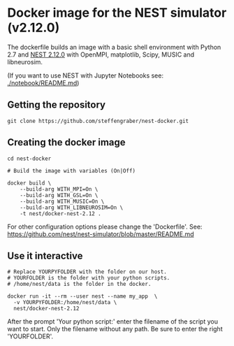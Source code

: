 # Docker image for the NEST simulator (v2.12.0)

The dockerfile builds an image with a basic shell environment with 
Python 2.7 and [NEST 2.12.0](https://github.com/nest/nest-simulator) with 
OpenMPI, matplotlib, Scipy, MUSIC and libneurosim.

(If you want to use NEST with Jupyter Notebooks see: 
[./notebook/README.md]())

## Getting the repository

    git clone https://github.com/steffengraber/nest-docker.git

## Creating the docker image

    cd nest-docker
    
    # Build the image with variables (On|Off)
        
    docker build \
        --build-arg WITH_MPI=On \
        --build-arg WITH_GSL=On \
        --build-arg WITH_MUSIC=On \
        --build-arg WITH_LIBNEUROSIM=On \
        -t nest/docker-nest-2.12 .
    
For other configuration options please change the 'Dockerfile'.
See: <https://github.com/nest/nest-simulator/blob/master/README.md> 

## Use it interactive

	# Replace YOURPYFOLDER with the folder on our host.
	# YOURFOLDER is the folder with your python scripts.
    # /home/nest/data is the folder in the docker.
    
    docker run -it --rm --user nest --name my_app  \
      -v YOURPYFOLDER:/home/nest/data \
      nest/docker-nest-2.12

After the prompt 'Your python script:' enter the filename of the script 
you want to start. Only the filename without any path. Be sure to enter 
the right 'YOURFOLDER'.

